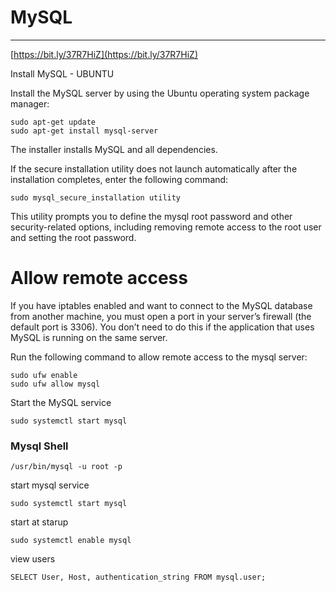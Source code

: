 # MySQL

---

[https://bit.ly/37R7HiZ](https://bit.ly/37R7HiZ)

Install MySQL - UBUNTU

Install the MySQL server by using the Ubuntu operating system package manager:

    sudo apt-get update
    sudo apt-get install mysql-server

The installer installs MySQL and all dependencies.

If the secure installation utility does not launch automatically after the installation completes, enter the following command:

    sudo mysql_secure_installation utility

This utility prompts you to define the mysql root password and other security-related options, including removing remote access to the root user and setting the root password.

# **Allow remote access**

If you have iptables enabled and want to connect to the MySQL database from another machine, you must open a port in your server’s firewall (the default port is 3306). You don’t need to do this if the application that uses MySQL is running on the same server.

Run the following command to allow remote access to the mysql server:

    sudo ufw enable
    sudo ufw allow mysql

Start the MySQL service

    sudo systemctl start mysql

### Mysql Shell

    /usr/bin/mysql -u root -p

start mysql service

    sudo systemctl start mysql

start at starup

    sudo systemctl enable mysql

view users

    SELECT User, Host, authentication_string FROM mysql.user;